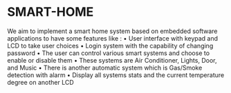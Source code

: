 # SMART-HOME
 We aim to implement a smart home system based on embedded software applications to have some features like : • User interface with keypad and LCD to take user choices • Login system with the capability of changing password • The user can control various smart systems and choose to enable or disable them • These systems are Air Conditioner, Lights, Door, and Music • There is another automatic system which is Gas/Smoke detection with alarm • Display all systems stats and the current temperature degree on another LCD
